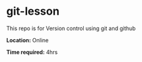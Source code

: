 # git-lesson

This repo is for Version control using git and github 

**Location:** Online

**Time required:** 4hrs
